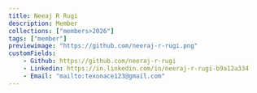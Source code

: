 ```yaml
---
title: Neeaj R Rugi
description: Member
collections: ["members>2026"]
tags: ["member"]
previewimage: "https://github.com/neeraj-r-rugi.png"
customFields:
    - Github: https://github.com/neeraj-r-rugi
    - Linkedin: https://in.linkedin.com/in/neeraj-r-rugi-b9a12a334
    - Email: "mailto:texonace123@gmail.com"
---
```

